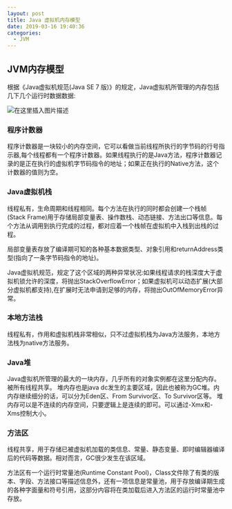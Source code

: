 ```yaml
---
layout: post
title: Java 虚拟机内存模型
date: 2019-03-16 19:40:36
categories: 
  - JVM
---
```


## JVM内存模型
根据《Java虚拟机规范(Java SE 7 版)》的规定，Java虚拟机所管理的内存包括几下几个运行时数据数据:

![在这里插入图片描述](https://keji-image.oss-cn-hangzhou.aliyuncs.com/super-blog/Jvm%E5%86%85%E5%AD%98%E6%A8%A1%E5%9E%8B.png)

<!-- more -->

### 程序计数器
程序计数器是一块较小的内存空间，它可以看做当前线程所执行的字节码的行号指示器,每个线程都有一个程序计数器。如果线程执行的是Java方法，程序计数器记录的是正在执行的虚拟机字节码指令的地址；如果正在执行的Native方法，这个计数器的值则为空。

### Java虚拟机栈
线程私有，生命周期和线程相同。每个方法在执行的同时都会创建一个栈帧(Stack Frame)用于存储局部变量表、操作数栈、动态链接、方法出口等信息。每个方法从调用到执行完成的过程，都对应着一个栈帧在虚拟机中入栈到出栈的过程。

局部变量表存放了编译期可知的各种基本数据类型、对象引用和returnAddress类型(指向了一条字节码指令的地址)。

Java虚拟机规范，规定了这个区域的两种异常状况:如果线程请求的栈深度大于虚拟机锁允许的深度，将抛出StackOverflowError；如果虚拟机可以动态扩展(大部分虚拟机都支持),在扩展时无法申请到足够的内存，将抛出OutOfMemoryError异常。

### 本地方法栈
线程私有，作用和虚拟机栈非常相似，只不过虚拟机栈为Java方法服务，本地方法栈为native方法服务。

### Java堆
Java虚拟机所管理的最大的一块内存，几乎所有的对象实例都在这里分配内存。被所有线程共享。
堆内存也是java dc发生的主要区域，因此也被称为GC堆。内内存继续细分的话，可以分为Eden区、From Survivor区、To Survivor区等。
堆内存可以是不连续的内存空间，只要逻辑上是连续的即可。可以通过-Xmx和-Xms控制大小。

### 方法区
线程共享，用于存储已被虚拟机加载的类信息、常量、静态变量、即时编辑器编译后的代码等数据。相对而言，GC很少发生在该区域。

方法区有一个运行时常量池(Runtime Constant Pool)，Class文件除了有类的版本、字段、方法接口等描述信息外，还有一项信息是常量池，用于存放编译期生成的各种字面量和符号引用，这部分内容将在类加载后进入方法区的运行时常量池中存放。